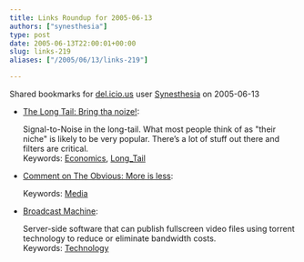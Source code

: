 ```yaml
---
title: Links Roundup for 2005-06-13
authors: ["synesthesia"]
type: post
date: 2005-06-13T22:00:01+00:00
slug: links-219 
aliases: ["/2005/06/13/links-219"]

---
```

Shared bookmarks for [del.icio.us][1] user  [Synesthesia][2] on 2005-06-13

  * [The Long Tail: Bring tha noize!][3]:
  
    Signal-to-Noise in the long-tail. What most people think of as "their niche" is likely to be very popular. There&#8217;s a lot of stuff out there and filters are critical.   
    Keywords: [Economics][4], [Long_Tail][5]
  * [Comment on The Obvious: More is less][6]:
  
       
    Keywords: [Media][7]
  * [Broadcast Machine][8]:
  
    Server-side software that can publish fullscreen video files using torrent technology to reduce or eliminate bandwidth costs.   
    Keywords: [Technology][9]

 [1]: https://del.icio.us/
 [2]: https://del.icio.us/synesthesia
 [3]: https://longtail.typepad.com/the_long_tail/2005/06/more_on_signals.html "https://longtail.typepad.com/the_long_tail/2005/06/more_on_signals.html"
 [4]: https://del.icio.us/synesthesia/Economics
 [5]: https://del.icio.us/synesthesia/Long_Tail
 [6]: https://theobvious.typepad.com/blog/2005/06/more_is_less.html#c6200195 "https://theobvious.typepad.com/blog/2005/06/more_is_less.html#c6200195"
 [7]: https://del.icio.us/synesthesia/Media
 [8]: https://www.participatoryculture.org/bm/ "https://www.participatoryculture.org/bm/"
 [9]: https://del.icio.us/synesthesia/Technology